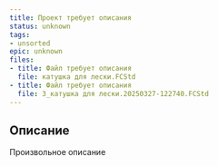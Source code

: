```yaml
---
title: Проект требует описания
status: unknown
tags:
- unsorted
epic: unknown
files:
- title: Файл требует описания
  file: катушка для лески.FCStd
- title: Файл требует описания
  file: 3_катушка для лески.20250327-122740.FCStd
---
```



## Описание

Произвольное описание